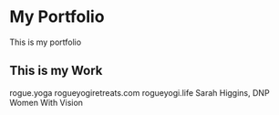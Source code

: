 # My Portfolio
This is my portfolio

## This is my Work
rogue.yoga
rogueyogiretreats.com
rogueyogi.life
Sarah Higgins, DNP
Women With Vision

